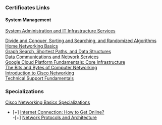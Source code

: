 ### Certificates Links

#### System Management

<a href="https://www.coursera.org/account/accomplishments/verify/ZBXUUX4X43CJ">System Administration and IT Infrastructure Services</a></br>

<a href="https://www.coursera.org/account/accomplishments/verify/FBVCY8ZHKCWP">Divide and Conquer, Sorting and Searching, and Randomized Algorithms</a></br>
<a href="https://www.coursera.org/account/accomplishments/verify/PYB4TVFQTTSQ">Home Networking Basics</a></br>
<a href="https://www.coursera.org/account/accomplishments/verify/JLJMDPMQMXGL">Graph Search, Shortest Paths, and Data Structures</a></br>
<a href="https://www.coursera.org/account/accomplishments/verify/CSLNDYGY9DZP">Data Communications and Network Services</a></br>
<a href="https://www.coursera.org/account/accomplishments/verify/EG7QKYTQQLGG">Google Cloud Platform Fundamentals: Core Infrastructure</a></br>
<a href="https://www.coursera.org/account/accomplishments/verify/T3VJ8H6E2FK8">The Bits and Bytes of Computer Networking</a></br>
<a href="https://www.coursera.org/account/accomplishments/verify/88MBUUTZPJUF">Introduction to Cisco Networking</a></br>
<a href="https://www.coursera.org/account/accomplishments/verify/B25C57E3GV3L">Technical Support Fundamentals</a></br>


### Specializations 
<a href="https://www.coursera.org/account/accomplishments/specialization/JJSTGADPBKXU">Cisco Networking Basics Specializations</a></br>
- [+] <a href="https://www.coursera.org/account/accomplishments/certificate/893CXHXRNJAY">Internet Connection: How to Get Online?</a></br>
-[+] <a href="https://www.coursera.org/account/accomplishments/verify/RXKFVLL8QS8E">Network Protocols and Architecture</a></br>



















